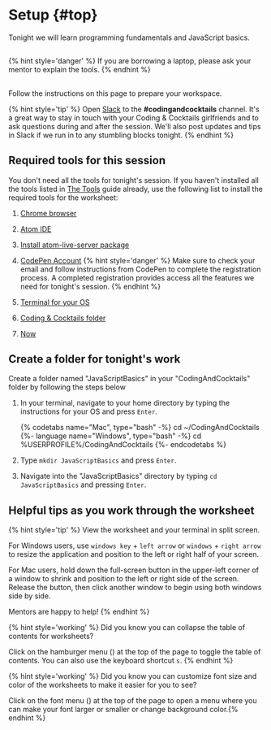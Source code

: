 # Setup {#top}
Tonight we will learn programming fundamentals and JavaScript basics. 

<!-- trick markdown to give me a little space between these two sections of text -->
## 
{% hint style='danger' %}
If you are borrowing a laptop, please ask your mentor to explain the tools.
{% endhint %}

<!-- trick markdown to give me a little space between these two sections of text -->
## 
Follow the instructions on this page to prepare your workspace.

{% hint style='tip' %}
Open [Slack](http://kcwit.slack.com/) to the **#codingandcocktails** channel. It's a great way to stay in touch with your Coding & Cocktails girlfriends and to ask questions during and after the session. We'll also post updates and tips in Slack if we run in to any stumbling blocks tonight.
{% endhint %}


## Required tools for this session

You don't need all the tools for tonight's session. If you haven't installed all the tools listed in [The Tools](https://bit.ly/CnCTheTools) guide already, use the following list to install the required tools for the worksheet:
1. [Chrome browser](https://codingandcocktailskc.gitbooks.io/coding-cocktails-the-tools/content/tools-browser/)

1. [Atom IDE](https://codingandcocktailskc.gitbooks.io/coding-cocktails-the-tools/content/tools-atom/)

1. [Install atom-live-server package](https://codingandcocktailskc.gitbooks.io/coding-cocktails-the-tools/content/tools-atom/#required-packages)

1. [CodePen Account](https://codingandcocktailskc.gitbooks.io/coding-cocktails-the-tools/content/user-accounts/#optional-accounts)
   {% hint style='danger' %}
Make sure to check your email and follow instructions from CodePen to complete the registration process. A completed registration provides access all the features we need for tonight's session.
   {% endhint %}

1. [Terminal for your OS](https://codingandcocktailskc.gitbooks.io/coding-cocktails-the-tools/content/tools-command-line/)

1. [Coding & Cocktails folder](https://codingandcocktailskc.gitbooks.io/coding-cocktails-the-tools/content/tips-directory-structure/)

1. [Now](https://codingandcocktailskc.gitbooks.io/coding-cocktails-the-tools/content/tools-now/)


## Create a folder for tonight's work

Create a folder named "JavaScriptBasics" in your "CodingAndCocktails" folder by following the steps below

1. In your terminal, navigate to your home directory by typing the instructions for your OS and press `Enter`.

   {% codetabs name="Mac", type="bash" -%} 
cd ~/CodingAndCocktails
   {%- language name="Windows", type="bash" -%} 
cd %USERPROFILE%/CodingAndCocktails
   {%- endcodetabs %}

1. Type `mkdir JavaScriptBasics` and press `Enter`.

1. Navigate into the "JavaScriptBasics" directory by typing `cd JavaScriptBasics` and pressing `Enter`.


## Helpful tips as you work through the worksheet
{% hint style='tip' %}
View the worksheet and your terminal in split screen. 

For Windows users, use `windows key` + `left arrow` or `windows` + `right arrow` to resize the application and position to the left or right half of your screen.

For Mac users, hold down the full-screen button in the upper-left corner of a window to shrink and position to the left or right side of the screen. Release the button, then click another window to begin using both windows side by side.

Mentors are happy to help!
{% endhint %}

{% hint style='working' %}
Did you know you can collapse the table of contents for worksheets?

Click on the hamburger menu (<i class="fa fa-bars" aria-hidden="true"></i>) at the top of the page to toggle the table of contents. You can also use the keyboard shortcut `s`.
{% endhint %}

{% hint style='working' %}
Did you know you can customize font size and color of the worksheets to make it easier for you to see?

Click on the font menu (<i class="fa fa-font" aria-hidden="true"></i>) at the top of the page to open a menu where you can make your font larger or smaller or change background color.{% endhint %}
